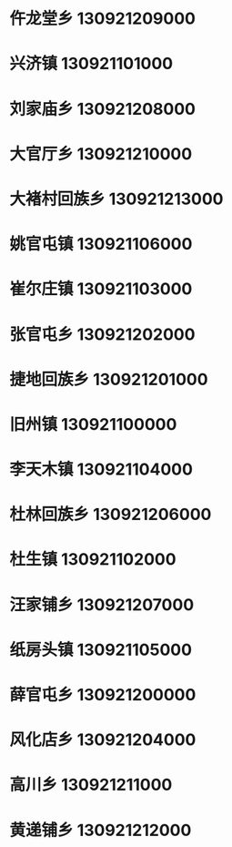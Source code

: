 # 仵龙堂乡 130921209000
# 兴济镇 130921101000
# 刘家庙乡 130921208000
# 大官厅乡 130921210000
# 大褚村回族乡 130921213000
# 姚官屯镇 130921106000
# 崔尔庄镇 130921103000
# 张官屯乡 130921202000
# 捷地回族乡 130921201000
# 旧州镇 130921100000
# 李天木镇 130921104000
# 杜林回族乡 130921206000
# 杜生镇 130921102000
# 汪家铺乡 130921207000
# 纸房头镇 130921105000
# 薛官屯乡 130921200000
# 风化店乡 130921204000
# 高川乡 130921211000
# 黄递铺乡 130921212000
